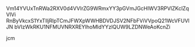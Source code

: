 Vm14YVUxTnRWa2RXV0d4VVlrZG9WRmxYY3pGVmJGcHlWV3RPVlZKclZqVlVi
RnByVkcxS1YxTlljRlpTCmJFWXpWWHBDVDJSV2NFbFViVVpoQ21WcVFUVlJN
bVIzWkRKU1NFMUVNRXREYlhoMldYYzlQUW9LZDNWeAoKcnZi

jcm